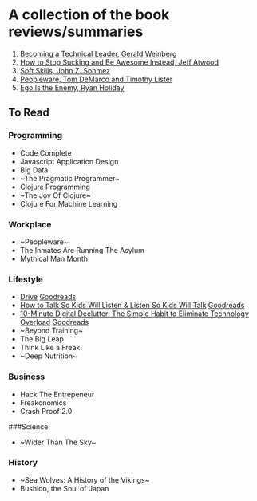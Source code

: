 A collection of the book reviews/summaries
=================================

1. [Becoming a Technical Leader,  Gerald Weinberg](summaries/001-becoming-a-technical-leader.md)
2. [How to Stop Sucking and Be Awesome Instead, Jeff Atwood](summaries/002-how-to-stop-sucking-and-be-awesome-instead.md)
3. [Soft Skills, John Z. Sonmez](summaries/003-soft-skills.md)
4. [Peopleware, Tom DeMarco and Timothy Lister](summaries/004-peopleware.md)
5. [Ego Is the Enemy, Ryan Holiday](summaries/005-ego-is-the-enemy.md)

To Read
------
### Programming
* Code Complete
* Javascript Application Design
* Big Data
* ~The Pragmatic Programmer~
* Clojure Programming
* ~The Joy Of Clojure~
* Clojure For Machine Learning

### Workplace
* ~Peopleware~
* The Inmates Are Running The Asylum
* Mythical Man Month

### Lifestyle
* [Drive](http://www.amazon.com/Drive-Surprising-Truth-About-Motivates-ebook/dp/B004P1JDJO) [Goodreads](https://www.goodreads.com/book/show/6452796-drive)
* [How to Talk So Kids Will Listen & Listen So Kids Will Talk](http://www.amazon.com/How-Talk-Kids-Will-Listen/dp/1451663889) [Goodreads](https://www.goodreads.com/book/show/769016.How_to_Talk_So_Kids_Will_Listen_Listen_So_Kids_Will_Talk)
* [10-Minute Digital Declutter: The Simple Habit to Eliminate Technology Overload](http://www.amazon.com/10-Minute-Digital-Declutter-Eliminate-Technology-ebook/dp/B017TF4OOG/) [Goodreads](https://www.goodreads.com/book/show/28155974-10-minute-digital-declutter)
* ~Beyond Training~
* The Big Leap
* Think Like a Freak
* ~Deep Nutrition~

### Business
* Hack The Entrepeneur
* Freakonomics
* Crash Proof 2.0

###Science
* ~Wider Than The Sky~

### History
* ~Sea Wolves: A History of the Vikings~
* Bushido, the Soul of Japan
